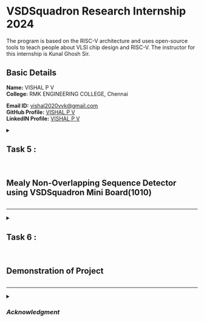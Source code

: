 #  VSDSquadron Research Internship 2024

The program is based on the RISC-V architecture and uses open-source tools to teach people about VLSI chip design and RISC-V. The instructor for this internship is Kunal Ghosh Sir.

##  Basic Details

**Name:** VISHAL P V  
**College:** RMK ENGINEERING COLLEGE, Chennai

**Email ID:** vishal2020vvk@gmail.com  
**GitHub Profile:** [VISHAL P V](https://github.com/VishalPV2004)  
**LinkedIN Profile:** [VISHAL P V](https://www.linkedin.com/in/vishalpv2004/)


<details>

 <summary><h2>Task 5 : </h2>
 <br>
  <h2>
  Mealy Non-Overlapping Sequence Detector using VSDSquadron Mini Board(1010)
 </h2> </summary>



## Project Overview:
This project implements a **Sequence Detector FSM** using the **VSDSquadron Mini board**, a RISC-V based SoC development kit. The sequence detector FSM will get inputs from two push buttons, one of them is encoded as logic 1, another as logic 0. The current number enterred is displayed using a 7-segment LED display. The inputs obtained are processed by the next state combinational logic block, the outputs corresponding to the states and the inputs are processed by the output logic block and displayed by a LED.
### Components Required:
1. **VSDSquadron Mini RISC-V board**
2. **1 LED** 
3. **Push Buttons** 
4. **Breadboard and jumper wires**
5. **Arduino IDE** for development
6. **Resistors** for current limiting

### Hardware Connections:
- **7 segment:**
  - **VCC** to **5V** pin of VSDSquadron Mini
  - **GND** to **GND** pin of VSDSquadron Mini
  - **COM** to **5V** pin of VSDSquadron Mini
  - **a** to **PC0** of VSDSquadron Mini
  - **b** to **PC1** of VSDSquadron Mini
  - **c** to **PC2** of VSDSquadron Mini
  - **d** to **PC3** of VSDSquadron Mini
  - **e** to **PC4** of VSDSquadron Mini
  - **f** to **PC5** of VSDSquadron Mini
  - **g** to **PC6** of VSDSquadron Mini
**All these connections are provided with a 1K current limiting resistors, which is used to ensure the safety of LEDs inside the segment display.**
- **LED:**
   - **Positive (Anode)** to **PD3**
   - **Negative (Cathode)** to **GND**
- **Push Buttons - logic 1 :**
   - One leg connected to **PD7**
   - One leg connected to **GND** rail.
- **Push Buttons - logic 0 :**
   - One leg connected to **PC0**
   - One leg connected to **GND** rail    



### State Diagram:

![image](https://github.com/user-attachments/assets/da1366c4-ad3b-41ee-ab0c-876778b53e78)

### Project Diagram:


### State Table:
![image](https://github.com/user-attachments/assets/e759662f-50cb-438c-9df5-88cf32353c82)



### Pin Diagram for Sequence Detector FSM Using VSDSquadron Mini RISC-V Development Board:


![image](https://github.com/user-attachments/assets/65bcf7f5-149b-4fb6-9829-0886909a0b81)

   

### Program:

```cpp
// Pin definitions for the 7-segment display segments
const int segA = 0; // PC0 for segment A
const int segB = 1; // PC1 for segment B
const int segC = 2; // PC2 for segment C
const int segD = 3; // PC3 for segment D
const int segE = 4; // PC4 for segment E
const int segF = 5; // PC5 for segment F
const int segG = 6; // PC6 for segment G

// Button input pins
const int btnOne = 7;  // PC7 for logic 1 button
const int btnZero = 8; // PD1 for logic 0 button

// LED output pin
const int led = 3; // PD3 for the LED

// States for the FSM
enum States {START, S1, S10, S101, S1010};
States currentState = START; // Initialize the state machine at START

void setup() {
  // Set all 7-segment display pins as output
  pinMode(segA, OUTPUT);
  pinMode(segB, OUTPUT);
  pinMode(segC, OUTPUT);
  pinMode(segD, OUTPUT);
  pinMode(segE, OUTPUT);
  pinMode(segF, OUTPUT);
  pinMode(segG, OUTPUT);
  
  // Configure the buttons as input, with internal pull-ups activated
  pinMode(btnOne, INPUT_PULLUP); // Logic 1 button (PC7)
  pinMode(btnZero, INPUT_PULLUP); // Logic 0 button (PD1)
  
  // Set the LED pin as output
  pinMode(led, OUTPUT);
  
  // Turn off the LED initially
  digitalWrite(led, LOW);
}

// Function to display a number (0 or 1) on the 7-segment display
void displayDigit(int digit) {
  switch(digit) {
    case 0:
      // To display '0', we light up segments A, B, C, D, E, F
      digitalWrite(segA, HIGH);
      digitalWrite(segB, HIGH);
      digitalWrite(segC, HIGH);
      digitalWrite(segD, HIGH);
      digitalWrite(segE, HIGH);
      digitalWrite(segF, HIGH);
      digitalWrite(segG, LOW); // G remains off for '0'
      break;
    case 1:
      // To display '1', we only light up segments B and C
      digitalWrite(segA, LOW);
      digitalWrite(segB, HIGH);
      digitalWrite(segC, HIGH);
      digitalWrite(segD, LOW);
      digitalWrite(segE, LOW);
      digitalWrite(segF, LOW);
      digitalWrite(segG, LOW); // G remains off for '1'
      break;
  }
}

// Function to check button input and return 1 for logic 1 button, 0 for logic 0 button
int readInput() {
  if (digitalRead(btnOne) == LOW) { // Button for logic 1 pressed
    return 1;
  } else if (digitalRead(btnZero) == LOW) { // Button for logic 0 pressed
    return 0;
  }
  return -1; // No button pressed
}

void loop() {
  int input = readInput(); // Read the input from the buttons
  
  if (input != -1) { // If a valid input (0 or 1) is read
    displayDigit(input); // Display the input on the 7-segment display
    
    // FSM state transitions based on the input
    switch (currentState) {
      case START:
        if (input == 1) {
          currentState = S1; // Move to S1 if '1' is detected
        }
        break;
      case S1:
        if (input == 0) {
          currentState = S10; // Move to S10 if '0' follows '1'
        } else {
          currentState = S1; // Stay in S1 if another '1' is detected
        }
        break;
      case S10:
        if (input == 1) {
          currentState = S101; // Move to S101 if '1' follows '10'
        } else {
          currentState = S1; // Reset to S1 if the sequence is broken
        }
        break;
      case S101:
        if (input == 0) {
          currentState = S1010; // Move to S1010 if '0' follows '101'
        } else {
          currentState = S1; // Reset to S1 if the sequence is broken
        }
        break;
      case S1010:
        // Sequence "1010" detected, turn on the LED
        digitalWrite(led, HIGH);
        currentState = START; // Reset FSM for non-overlapping sequence detection
        break;
    }
  } else {
    // No valid input or sequence detected, turn off the LED
    digitalWrite(led, LOW);
  }
}

```
### Conclusion:
This project demonstrates the implementation of a 1010 sequence detector using an Arduino-based FSM to detect a specific sequence of binary inputs provided via push buttons. The sequence is displayed on a 7-segment LED display, and an LED indicator alerts the user upon successful detection. This setup showcases how embedded systems can be used to process real-time inputs and provide immediate feedback in practical applications.

 
 </details>

 
------------------------------------------------------------------------------------------------------------------------------------------------------------


<details>

 <summary><h2>Task 6 : </h2>
 <br>
  <h2>
   Demonstration of Project  
  </h2>
  </summary>

### 1010 Sequence Detector Using Arduino

## Project Overview:
This project implements a **1010 sequence detector** using an **Arduino-based FSM (Finite State Machine)**. The system takes binary inputs from two push buttons representing logic 0 and logic 1. These inputs are displayed on a **7-segment display**, and an **LED** is used as an indicator when the 1010 sequence is successfully detected. This project demonstrates how to process real-time binary inputs and control outputs using embedded systems.

### Hardware Connections:
- **7-Segment Display:**
   - **A** (segment a) to **PC0**
   - **B** (segment b) to **PC1**
   - **C** (segment c) to **PC2**
   - **D** (segment d) to **PC3**
   - **E** (segment e) to **PC4**
   - **F** (segment f) to **PC5**
   - **G** (segment g) to **PC6**

- **Push Buttons:**
   - **Logic 1 Button** to **PC7**
   - **Logic 0 Button** to **PD1**
        
- **LED:**
   - **Positive (Anode)** to **PD3**
   - **Negative (Cathode)** to **GND**



### Circuit Connections

#### 7-Segment Display to Arduino (PC Pins)
```
| 7-Segment Pin     | Arduino Pin                |
| ----------------- | -------------------------- |
| A (segment a)     | PC0                        |
| B (segment b)     | PC1                        |
| C (segment c)     | PC2                        |
| D (segment d)     | PC3                        |
| E (segment e)     | PC4                        |
| F (segment f)     | PC5                        |
| G (segment g)     | PC6                        |

#### Push Buttons for Logic Input
| Push Button Pin   | Arduino Pin                |
| ----------------- | -------------------------- |
| Logic 1 Button    | PC7                        |
| Logic 0 Button    | PD1                        |

#### LED Indicator
| LED Pin           | Arduino Pin                |
| ----------------- | -------------------------- |
| + (Anode)         | PD3 (GPIO Pin for alert)   |
| - (Cathode)       | GND                        |
```


### Pin Diagram for 1010 Sequence Detector Using Arduino:
![image](https://github.com/user-attachments/assets/65bcf7f5-149b-4fb6-9829-0886909a0b81)

### Project Image:
![1010 Sequence Detector](![WhatsApp Image 2024-10-13 at 15 14 04_c54b3129](https://github.com/user-attachments/assets/aa0b57c2-caa5-4713-96f1-46e712e53a12))

### Project Video:

[1010 Sequence Detector]([https://drive.google.com/file/d/1HNqd76ONLBzgRXruZAOvVshFZfznvdmb/view?usp=sharing](https://drive.google.com/file/d/1nImKBqoWEgGRDYQV5DstElSmUVdOE7vy/view?usp=sharing))

</details>



</details>

-------------------------------------------------------------------------------------------------------------------------------------------------------------------------------------------------------------------
<details>

*<summary><h3>Acknowledgment</h3></summary>*

>
>I would like to express my special thanking to my mentor *Kunal Ghosh*, and sincere gratitude to *Vlsi System Design* for providing me with the opportunity to intern remotely with their team. This internship has been an invaluable experience, allowing me to delve deep into embedded systems, RISC-V architecture, and VLSI design under the guidance of dedicated mentors.
>
>I am thankful for the support and knowledge imparted to me during this journey. It has significantly enhanced my technical skills and prepared me for future challenges in the field of digital design. I look forward to applying the lessons learned here in my continued pursuit of excellence in engineering.
>
</details>
